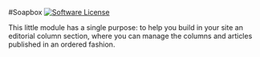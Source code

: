 #Soapbox
[![Software License](https://img.shields.io/badge/license-GPL-brightgreen.svg?style=flat)](LICENSE) 

This little module has a single purpose: to help you build in your site an editorial column section, where you can manage the columns and articles published in an ordered fashion.
